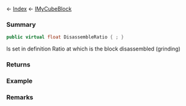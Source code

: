 ← [Index](Api-Index) ← [IMyCubeBlock](VRage.Game.ModAPI.Ingame.IMyCubeBlock)

### Summary

```csharp
public virtual float DisassembleRatio { ; }
```

Is set in definition Ratio at which is the block disassembled (grinding)

### Returns

### Example

### Remarks

